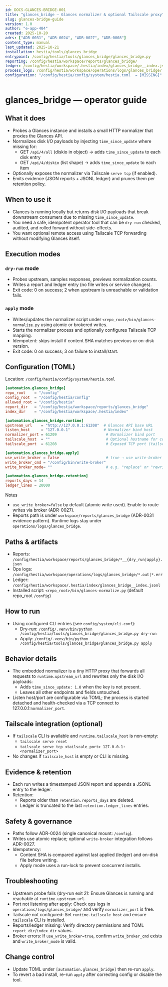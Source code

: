 ```yaml
---
id: DOCS-GLANCES-BRIDGE-001
title: "glances_bridge — Glances normalizer & optional Tailscale proxy"
slug: glances-bridge-guide
version: 1.0
author: "e-app-404"
created: 2025-10-20
adrs: ["ADR-0031", "ADR-0024", "ADR-0027", "ADR-0008"]
content_type: manual
last_updated: 2025-10-21
installation: hestia/tools/glances_bridge
entrypoint: /config/hestia/tools/glances_bridge/glances_bridge.py
reporting: /config/hestia/workspace/reports/glances_bridge/
ledger: /config/hestia/workspace/.hestia/index/glances_bridge__index.jsonl
process_logs: /config/hestia/workspace/operations/logs/glances_bridge/
configuration: "/config/hestia/config/system/hestia.toml  → [MISSING]"
---
```


# glances_bridge — operator guide

## What it does
- Probes a Glances instance and installs a small HTTP normalizer that proxies the Glances API.
- Normalizes disk I/O payloads by injecting `time_since_update` where missing for:
  - GET `/api/4/all` (diskio in object) → adds `time_since_update` to each disk entry
  - GET `/api/4/diskio` (list shape) → adds `time_since_update` to each item
- Optionally exposes the normalizer via Tailscale `serve tcp` (if enabled).
- Emits evidence (JSON reports + JSONL ledger) and prunes them per retention policy.

## When to use it
- Glances is running locally but returns disk I/O payloads that break downstream consumers due to missing `time_since_update`.
- You need a safe, idempotent operator tool that can be `dry-run` checked, audited, and rolled forward without side-effects.
- You want optional remote access using Tailscale TCP forwarding without modifying Glances itself.

## Execution modes

### `dry-run` mode
  - Probes upstream, samples responses, previews normalization counts.
  - Writes a report and ledger entry (no file writes or service changes).
  - Exit code: 0 on success; 2 when upstream is unreachable or validation fails.

### `apply` mode
  - Writes/updates the normalizer script under `<repo_root>/bin/glances-normalize.py` using atomic or brokered writes.
  - Starts the normalizer process and optionally configures Tailscale TCP mapping.
  - Idempotent: skips install if content SHA matches previous or on-disk version.
  - Exit code: 0 on success; 3 on failure to install/start.

## Configuration (TOML)
Location: `/config/hestia/config/system/hestia.toml`

```toml
[automation.glances_bridge]
repo_root    = "/config"
config_root  = "/config/hestia/config"
allowed_root = "/config/hestia"
report_dir   = "/config/hestia/workspace/reports/glances_bridge"
index_dir    = "/config/hestia/workspace/.hestia/index"

[automation.glances_bridge.runtime]
upstream_url    = "http://127.0.0.1:61208"  # Glances API base URL
listen_host     = "127.0.0.1"               # Normalizer bind host
normalizer_port = 61209                      # Normalizer bind port
tailscale_host  = ""                         # Optional hostname for context only
tailscale_port  = 61208                      # Exposed TCP port (tailscale serve)

[automation.glances_bridge.apply]
use_write_broker = false                     # true → use write-broker for file writes
write_broker_cmd = "/config/bin/write-broker"
write_broker_mode= ""                        # e.g. "replace" or "rewrite"

[automation.glances_bridge.retention]
reports_days = 14
ledger_lines = 20000
```

Notes
- `use_write_broker=false` by default (atomic write used). Enable to route writes via broker (ADR-0027).
- Reports path is under `workspace/reports/glances_bridge` (ADR-0031 evidence pattern). Runtime logs stay under `operations/logs/glances_bridge`.

## Paths & artifacts
- Reports: `/config/hestia/workspace/reports/glances_bridge/*__{dry_run|apply}.json`
- Ops logs: `/config/hestia/workspace/operations/logs/glances_bridge/*.out|*.err`
- Ledger: `/config/hestia/workspace/.hestia/index/glances_bridge__index.jsonl`
- Installed script: `<repo_root>/bin/glances-normalize.py` (default repo_root `/config`)

## How to run
- Using configured CLI entries (see `config/system/cli.conf`):
  - Dry-run: `/config/.venv/bin/python /config/hestia/tools/glances_bridge/glances_bridge.py dry-run`
  - Apply:   `/config/.venv/bin/python /config/hestia/tools/glances_bridge/glances_bridge.py apply`

## Behavior details
- The embedded normalizer is a tiny HTTP proxy that forwards all requests to `runtime.upstream_url` and rewrites only the disk I/O payloads:
  - Adds `time_since_update: 1.0` when the key is not present.
  - Leaves all other endpoints and fields untouched.
- Listen host/port are configurable via TOML; the process is started detached and health-checked via a TCP connect to 127.0.0.1:`normalizer_port`.

## Tailscale integration (optional)
- If `tailscale` CLI is available and `runtime.tailscale_host` is non-empty:
  - `tailscale serve reset`
  - `tailscale serve tcp <tailscale_port> 127.0.0.1:<normalizer_port>`
- No changes if `tailscale_host` is empty or CLI is missing.

## Evidence & retention
- Each run writes a timestamped JSON report and appends a JSONL entry to the ledger.
- Retention:
  - Reports older than `retention.reports_days` are deleted.
  - Ledger is truncated to the last `retention.ledger_lines` entries.

## Safety & governance
- Paths follow ADR-0024 (single canonical mount: `/config`).
- Writes use atomic replace; optional `write-broker` integration follows ADR-0027.
- Idempotency:
  - Content SHA is compared against last applied (ledger) and on-disk file before writing.
  - Apply mode uses a run-lock to prevent concurrent installs.

## Troubleshooting
- Upstream probe fails (dry-run exit 2): Ensure Glances is running and reachable at `runtime.upstream_url`.
- Port not listening after apply: Check ops logs in `operations/logs/glances_bridge/` and verify `normalizer_port` is free.
- Tailscale not configured: Set `runtime.tailscale_host` and ensure `tailscale` CLI is installed.
- Reports/ledger missing: Verify directory permissions and TOML `report_dir`/`index_dir` values.
- Broker errors: If `use_write_broker=true`, confirm `write_broker_cmd` exists and `write_broker_mode` is valid.

## Change control
- Update TOML under `[automation.glances_bridge]` then re-run `apply`.
- To revert a bad install, re-run `apply` after correcting config or disable the tool.

